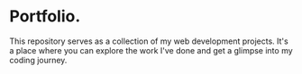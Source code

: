 # Portfolio.
This repository serves as a collection of my web development projects. It's a place where you can explore the work I've done and get a glimpse into my coding journey.
